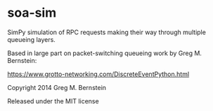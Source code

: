 # soa-sim
SimPy simulation of RPC requests making their way through multiple queueing layers.

Based in large part on packet-switching queueing work by Greg M. Bernstein:

https://www.grotto-networking.com/DiscreteEventPython.html

Copyright 2014 Greg M. Bernstein

Released under the MIT license
